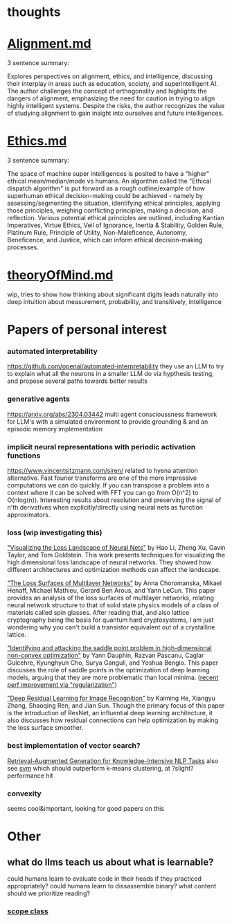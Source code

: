 # thoughts

# [Alignment.md](https://github.com/NotBrianZach/thoughts/blob/main/alignment.md)

3 sentence summary:

Explores perspectives on alignment, ethics, and intelligence, discussing their interplay in areas such as education, society, and superintelligent AI. The author challenges the concept of orthogonality and highlights the dangers of alignment, emphasizing the need for caution in trying to align highly intelligent systems. Despite the risks, the author recognizes the value of studying alignment to gain insight into ourselves and future intelligences.


# [Ethics.md](https://github.com/NotBrianZach/thoughts/blob/main/Ethics.md)

3 sentence summary:

The space of machine super intelligences is posited to have a "higher" ethical mean/median/mode vs humans. An algorithm called the "Ethical dispatch algorithm" is put forward as a rough outline/example of how superhuman ethical decision-making could be achieved - namely by assessing/segmenting the situation, identifying ethical principles, applying those principles, weighing conflicting principles, making a decision, and reflection. Various potential ethical principles are outlined, including Kantian Imperatives, Virtue Ethics, Veil of Ignorance, Inertia & Stability, Golden Rule, Platinum Rule, Principle of Utility, Non-Maleficence, Autonomy, Beneficence, and Justice, which can inform ethical decision-making processes.

# [theoryOfMind.md](https://github.com/NotBrianZach/thoughts/blob/main/theoryOfMind.md)

wip, tries to show how thinking about significant digits leads naturally into deep intuition about measurement, probability, and transitively, intelligence


# Papers of personal interest

### automated interpretability
https://github.com/openai/automated-interpretability
they use an LLM to try to explain what all the neurons in a smaller LLM do via hypthesis testing, and propose several paths towards better results

### generative agents
https://arxiv.org/abs/2304.03442
multi agent conscioussness framework for LLM's with a simulated environment to provide grounding & and an episodic memory implementation

### implicit neural representations with periodic activation functions
https://www.vincentsitzmann.com/siren/
related to hyena attention alternative. Fast fourier transforms are one of the more impressive computations we can do quickly. If you can transpose a problem into a context where it can be solved with FFT you can go from O(n^2) to O(nlog(n)). Interesting results about resolution and preserving the signal of n'th derivatives when explicitly/directly using neural nets as function approximators.

### loss (wip investigating this)
["Visualizing the Loss Landscape of Neural Nets"](https://arxiv.org/pdf/1712.09913.pdf) by Hao Li, Zheng Xu, Gavin Taylor, and Tom Goldstein. This work presents techniques for visualizing the high dimensional loss landscape of neural networks. They showed how different architectures and optimization methods can affect the landscape.

["The Loss Surfaces of Multilayer Networks"](https://arxiv.org/abs/1412.0233) by Anna Choromanska, Mikael Henaff, Michael Mathieu, Gerard Ben Arous, and Yann LeCun. This paper provides an analysis of the loss surfaces of multilayer networks, relating neural network structure to that of solid state physics models of a class of materials called spin glasses. After reading that, and also lattice cryptography being the basis for quantum hard cryptosystems, I am just wondering why you can't build a transistor equivalent out of a crystalline lattice.

["Identifying and attacking the saddle point problem in high-dimensional non-convex optimization"](https://arxiv.org/abs/1406.2572) by Yann Dauphin, Razvan Pascanu, Caglar Gulcehre, Kyunghyun Cho, Surya Ganguli, and Yoshua Bengio. This paper discusses the role of saddle points in the optimization of deep learning models, arguing that they are more problematic than local minima. ([recent perf improvement via "regularization"](https://amath.colorado.edu/faculty/becker/assets/docs/CooperSimpson_Summer2022_MAthesis.pdf))

["Deep Residual Learning for Image Recognition"](https://arxiv.org/abs/1512.03385) by Kaiming He, Xiangyu Zhang, Shaoqing Ren, and Jian Sun. Though the primary focus of this paper is the introduction of ResNet, an influential deep learning architecture, it also discusses how residual connections can help optimization by making the loss surface smoother.

### best implementation of vector search?
[Retrieval-Augmented Generation for Knowledge-Intensive NLP Tasks](https://arxiv.org/abs/2005.11401)
also see [svm](https://github.com/karpathy/randomfun/blob/master/knn_vs_svm.ipynb) which should outperform k-means clustering, at ?slight? performance hit


### convexity
seems cool&important, looking for good papers on this

# Other


## what do llms teach us about what is learnable?
could humans learn to evaluate code in their heads if they practiced appropriately?
could humans learn to dissassemble binary?
what content should we prioritize reading?
### [scope class](https://github.com/NotBrianZach/thoughts/blob/main/scopeClass.md)
